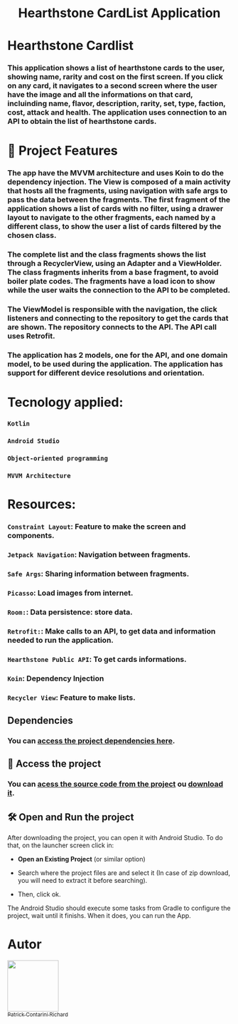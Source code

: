 # <p align="center"> Hearthstone CardList Application </p>

# Hearthstone Cardlist
###  <p align="start">  This application shows a list of hearthstone cards to the user, showing name, rarity and cost on the first screen. If you click on any card, it navigates to a second screen where the user have the image and all the informations on that card, incluinding name, flavor, description, rarity, set, type, faction, cost, attack and health. The application uses connection to an API to obtain the list of hearthstone cards. </p>

# :hammer: Project Features
### <p align="start"> The app have the MVVM architecture and uses Koin to do the dependency injection. The View is composed of a main activity that hosts all the fragments, using navigation with safe args to pass the data between the fragments. The first fragment of the application shows a list of cards with no filter, using a drawer layout to navigate to the other fragments, each named by a different class, to show the user a list of cards filtered by the chosen class. </p>

### The complete list and the class fragments shows the list through a RecyclerView, using an Adapter and a ViewHolder. The class fragments inherits from a base fragment, to avoid boiler plate codes. The fragments have a load icon to show while the user waits the connection to the API to be completed.

### The ViewModel is responsible with the navigation, the click listeners and connecting to the repository to get the cards that are shown. The repository connects to the API. The API call uses Retrofit.

### The application has 2 models, one for the API, and one domain model, to be used during the application. The application has support for different device resolutions and orientation.

# Tecnology applied:
### `Kotlin`
### `Android Studio`
### `Object-oriented programming`
### `MVVM Architecture`

# Resources:

### `Constraint Layout`: Feature to make the screen and components.
### `Jetpack Navigation`: Navigation between fragments.
### `Safe Args`: Sharing information between fragments.
### `Picasso`: Load images from internet.
### `Room:`: Data persistence: store data.
### `Retrofit:`: Make calls to an API, to get data and information needed to run the application.
### `Hearthstone Public API`: To get cards informations.
### `Koin`: Dependency Injection
### `Recycler View`: Feature to make lists.

## Dependencies

### You can [access the project dependencies here]().

## 📁 Access the project
### You can [acess the source code from the project](https://github.com/PatrickCR1/hearthstoneCardListApp/tree/Main) ou [download it](https://github.com/PatrickCR1/hearthstoneCardListApp/archive/refs/heads/Main.zip).

## 🛠️ Open and Run the project

After downloading the project, you can open it with Android Studio. To do that, on the launcher screen click in:

- **Open an Existing Project** (or similar option)

- Search where the project files are and select it (In case of zip download, you will need to extract it before searching).
- Then, click ok.

The Android Studio should execute some tasks from Gradle to configure the project, wait until it finishs. When it does, you can run the App.

# Autor
[<img src="https://avatars.githubusercontent.com/u/86331226?v=4" width=115><br><sub>Patrick Contarini Richard</sub>](https://github.com/PatrickCR1) 
